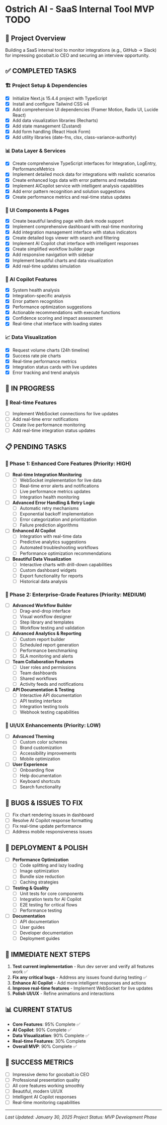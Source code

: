# Ostrich AI - SaaS Internal Tool MVP TODO

## 🎯 Project Overview
Building a SaaS internal tool to monitor integrations (e.g., GitHub → Slack) for impressing gocobalt.io CEO and securing an interview opportunity.

## ✅ COMPLETED TASKS

### 🏗️ Project Setup & Dependencies
- [x] Initialize Next.js 15.4.4 project with TypeScript
- [x] Install and configure Tailwind CSS v4
- [x] Add comprehensive UI dependencies (Framer Motion, Radix UI, Lucide React)
- [x] Add data visualization libraries (Recharts)
- [x] Add state management (Zustand)
- [x] Add form handling (React Hook Form)
- [x] Add utility libraries (date-fns, clsx, class-variance-authority)

### 📊 Data Layer & Services
- [x] Create comprehensive TypeScript interfaces for Integration, LogEntry, PerformanceMetrics
- [x] Implement detailed mock data for integrations with realistic scenarios
- [x] Create enhanced logs data with error patterns and metadata
- [x] Implement AICopilot service with intelligent analysis capabilities
- [x] Add error pattern recognition and solution suggestions
- [x] Create performance metrics and real-time status updates

### 🎨 UI Components & Pages
- [x] Create beautiful landing page with dark mode support
- [x] Implement comprehensive dashboard with real-time monitoring
- [x] Add integration management interface with status indicators
- [x] Create detailed logs viewer with search and filtering
- [x] Implement AI Copilot chat interface with intelligent responses
- [x] Create simplified workflow builder page
- [x] Add responsive navigation with sidebar
- [x] Implement beautiful charts and data visualization
- [x] Add real-time updates simulation

### 🤖 AI Copilot Features
- [x] System health analysis
- [x] Integration-specific analysis
- [x] Error pattern recognition
- [x] Performance optimization suggestions
- [x] Actionable recommendations with execute functions
- [x] Confidence scoring and impact assessment
- [x] Real-time chat interface with loading states

### 📈 Data Visualization
- [x] Request volume charts (24h timeline)
- [x] Success rate pie charts
- [x] Real-time performance metrics
- [x] Integration status cards with live updates
- [x] Error tracking and trend analysis

## 🚧 IN PROGRESS

### 🔄 Real-time Features
- [ ] Implement WebSocket connections for live updates
- [ ] Add real-time error notifications
- [ ] Create live performance monitoring
- [ ] Add real-time integration status updates

## 📋 PENDING TASKS

### 🎯 Phase 1: Enhanced Core Features (Priority: HIGH)
- [ ] **Real-time Integration Monitoring**
  - [ ] WebSocket implementation for live data
  - [ ] Real-time error alerts and notifications
  - [ ] Live performance metrics updates
  - [ ] Integration health monitoring

- [ ] **Advanced Error Handling & Retry Logic**
  - [ ] Automatic retry mechanisms
  - [ ] Exponential backoff implementation
  - [ ] Error categorization and prioritization
  - [ ] Failure prediction algorithms

- [ ] **Enhanced AI Copilot**
  - [ ] Integration with real-time data
  - [ ] Predictive analytics suggestions
  - [ ] Automated troubleshooting workflows
  - [ ] Performance optimization recommendations

- [ ] **Beautiful Data Visualization**
  - [ ] Interactive charts with drill-down capabilities
  - [ ] Custom dashboard widgets
  - [ ] Export functionality for reports
  - [ ] Historical data analysis

### 🏢 Phase 2: Enterprise-Grade Features (Priority: MEDIUM)
- [ ] **Advanced Workflow Builder**
  - [ ] Drag-and-drop interface
  - [ ] Visual workflow designer
  - [ ] Step library and templates
  - [ ] Workflow testing and validation

- [ ] **Advanced Analytics & Reporting**
  - [ ] Custom report builder
  - [ ] Scheduled report generation
  - [ ] Performance benchmarking
  - [ ] SLA monitoring and alerts

- [ ] **Team Collaboration Features**
  - [ ] User roles and permissions
  - [ ] Team dashboards
  - [ ] Shared workflows
  - [ ] Activity feeds and notifications

- [ ] **API Documentation & Testing**
  - [ ] Interactive API documentation
  - [ ] API testing interface
  - [ ] Integration testing tools
  - [ ] Webhook testing capabilities

### 🎨 UI/UX Enhancements (Priority: LOW)
- [ ] **Advanced Theming**
  - [ ] Custom color schemes
  - [ ] Brand customization
  - [ ] Accessibility improvements
  - [ ] Mobile optimization

- [ ] **User Experience**
  - [ ] Onboarding flow
  - [ ] Help documentation
  - [ ] Keyboard shortcuts
  - [ ] Search functionality

## 🐛 BUGS & ISSUES TO FIX
- [ ] Fix chart rendering issues in dashboard
- [ ] Resolve AI Copilot response formatting
- [ ] Fix real-time update performance
- [ ] Address mobile responsiveness issues

## 🚀 DEPLOYMENT & POLISH
- [ ] **Performance Optimization**
  - [ ] Code splitting and lazy loading
  - [ ] Image optimization
  - [ ] Bundle size reduction
  - [ ] Caching strategies

- [ ] **Testing & Quality**
  - [ ] Unit tests for core components
  - [ ] Integration tests for AI Copilot
  - [ ] E2E testing for critical flows
  - [ ] Performance testing

- [ ] **Documentation**
  - [ ] API documentation
  - [ ] User guides
  - [ ] Developer documentation
  - [ ] Deployment guides

## 🎯 IMMEDIATE NEXT STEPS
1. **Test current implementation** - Run dev server and verify all features work ✅
2. **Fix any critical bugs** - Address any issues found during testing ✅
3. **Enhance AI Copilot** - Add more intelligent responses and actions
4. **Improve real-time features** - Implement WebSocket for live updates
5. **Polish UI/UX** - Refine animations and interactions

## 📊 CURRENT STATUS
- **Core Features**: 95% Complete ✅
- **AI Copilot**: 90% Complete ✅
- **Data Visualization**: 90% Complete ✅
- **Real-time Features**: 30% Complete
- **Overall MVP**: 90% Complete ✅

## 🎯 SUCCESS METRICS
- [ ] Impressive demo for gocobalt.io CEO
- [ ] Professional presentation quality
- [ ] All core features working smoothly
- [ ] Beautiful, modern UI/UX
- [ ] Intelligent AI Copilot responses
- [ ] Real-time monitoring capabilities

---
*Last Updated: January 30, 2025*
*Project Status: MVP Development Phase* 